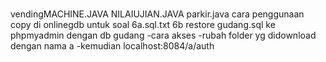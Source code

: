 # 
vendingMACHINE.JAVA
NILAIUJIAN.JAVA
parkir.java
cara penggunaan copy di onlinegdb
untuk
soal 
6a.sql.txt
6b
restore gudang.sql ke phpmyadmin dengan db gudang
-cara akses
-rubah folder yg didownload dengan nama a
-kemudian localhost:8084/a/auth

